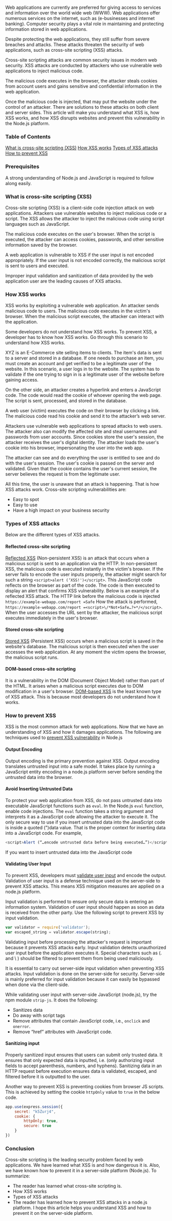 Web applications are currently are preferred for giving access to services and information over the world wide web (WWW). Web applications offer numerous services on the internet, such as (e-businesses and internet banking). Computer security plays a vital role in maintaining and protecting information stored in web applications.

Despite protecting the web applications, they still suffer from severe breaches and attacks. These attacks threaten the security of web applications, such as cross-site scripting (XSS) attacks.

Cross-site scripting attacks are common security issues in modern web security. XSS attacks are conducted by attackers who use vulnerable web applications to inject malicious code.

The malicious code executes in the browser, the attacker steals cookies from account users and gains sensitive and confidential information in the web application.

Once the malicious code is injected, that may put the website under the control of an attacker. There are solutions to these attacks on both client and server sides. This article will make you understand what XSS is, how XSS works, and how XSS disrupts websites and prevent this vulnerability in the Node.js platform.

### Table of Contents
[What is cross-site scripting (XSS)](#what-is-cross-site-scripting-xss)
[How XSS works](#how-xss-works) 
[Types of XSS attacks](#types-of-xss-attacks)
[How to prevent XSS](#how-to-prevent-xss)

### Prerequisites
A strong understanding of Node.js and JavaScript is required to follow along easily.

### What is cross-site scripting (XSS)
Cross-site scripting (XSS) is a client-side code injection attack on web applications. Attackers use vulnerable websites to inject malicious code or a script. The XSS allows the attacker to inject the malicious code using script languages such as JavaScript.

The malicious code executes on the user's browser. When the script is executed, the attacker can access cookies, passwords, and other sensitive information saved by the browser.

A web application is vulnerable to XSS if the user input is not encoded appropriately. If the user input is not encoded correctly, the malicious script is sent to users and executed.

Improper input validation and sanitization of data provided by the web application user are the leading causes of XXS attacks.

### How XSS works
XSS works by exploiting a vulnerable web application. An attacker sends malicious code to users.
The malicious code executes in the victim's browser. When the malicious script executes, the attacker can interact with the application.

Some developers do not understand how XSS works. To prevent XSS, a developer has to know how XSS works. Go through this scenario to understand how XSS works.

XYZ is an E-Commerce site selling items to clients. The item's data is sent to a server and stored in a database. If one needs to purchase an item, you must create an account and get verified to be a legitimate user of the website. In this scenario, a user logs in to the website. The system has to validate if the one trying to sign in is a legitimate user of the website before gaining access.

On the other side, an attacker creates a hyperlink and enters a JavaScript code. The code would read the cookie of whoever opening the web page. The script is sent, processed, and stored in the database.

A web user (victim) executes the code on their browser by clicking a link. The malicious code read his cookie and send it to the attacker’s web server.

Attackers use vulnerable web applications to spread attacks to web users. The attacker also can modify the affected site and steal usernames and passwords from user accounts. Since cookies store the user's session, the attacker receives the user's digital identity. The attacker loads the user's cookie into his browser, impersonating the user into the web app.

The attacker can see and do everything the user is entitled to see and do with the user's session. The user's cookie is passed on the server and validated. Given that the cookie contains the user's current session, the server believes the request is from the legitimate user.

All this time, the user is unaware that an attack is happening. That is how XSS attacks work.
Cross-site scripting vulnerabilities are:
- Easy to spot
- Easy to use
- Have a high impact on your business security

### Types of XSS attacks
Below are the different types of XSS attacks.

#### Reflected cross-site scripting
[Reflected XSS](https://portswigger.net/web-security/cross-site-scripting/reflected) (Non-persistent XSS) is an attack that occurs when a malicious script is sent to an application via the HTTP. In non-persistent XSS, the malicious code is executed instantly in the victim's browser. 
If the server fails to encode the user inputs properly, the attacker might search for such a string `<script>alert (‘XSS!')</script>`. This JavaScript code reflects on the browser as part of the code. The code is then executed to display an alert that confirms XSS vulnerability.
Below is an example of a reflected XSS attack.
The HTTP link before the malicious code is injected
`https://example-webapp.com/report =Safe`
How the attack is performed,
`https://example-webapp.com/report =<script>\/*Not+Safe…?+*/</script>`.
When the user accesses the URL sent by the attacker, the malicious script executes immediately in the user's browser.

#### Stored cross-site scripting
[Stored XSS](https://portswigger.net/web-security/cross-site-scripting/stored) (Persistent XSS) occurs when a malicious script is saved in the website's database. The malicious script is then executed when the user accesses the web application. At any moment the victim opens the browser, the malicious script runs.

#### DOM-based cross-site scripting
It is a vulnerability in the DOM (Document Object Model) rather than part of the HTML. It arises when a malicious script executes due to DOM modification in a user's browser.
[DOM-based XSS](https://portswigger.net/web-security/cross-site-scripting/dom-based) is the least known type of XSS attack. This is because most developers do not understand how it works.

### How to prevent XSS
XSS is the most common attack for web applications. Now that we have an understanding of XSS and how it damages applications. The following are techniques used to [prevent XSS vulnerability](https://cheatsheetseries.owasp.org/cheatsheets/Cross_Site_Scripting_Prevention_Cheat_Sheet.html) in Node.js

#### Output Encoding
Output encoding is the primary prevention against XSS. Output encoding translates untrusted input into a safe model. It takes place by running a JavaScript entity encoding in a node.js platform server before sending the untrusted data into the browser. 

#### Avoid Inserting Untrusted Data
To protect your web application from XSS, do not pass untrusted data into executable JavaScript functions such as `eval`. In the Node.js `eval` function, enable code injections. The `eval` function takes a string argument and interprets it as a JavaScript code allowing the attacker to execute it.
The only secure way to use if you insert untrusted data into the JavaScript code is inside a quoted (")data value. That is the proper context for inserting data into a JavaScript code. For example, 
```js
<script>Alert (“…encode untrusted data before being executed…”)</script>
```
If you want to insert untrusted data into the JavaScript code

#### Validating User Input
To prevent XSS, developers must [validate user input](https://cheatsheetseries.owasp.org/cheatsheets/Input_Validation_Cheat_Sheet.html) and encode the output. Validation of user input is a defense technique used on the server-side to prevent XSS attacks. This means XSS mitigation measures are applied on a node.js platform.

Input validation is performed to ensure only secure data is entering an information system. Validation of user input should happen as soon as data is received from the other party. Use the following script to prevent XSS by input validation.
```js
var validator = require('validator');
var escaped_string = validator.escape(string);
```

Validating input before processing the attacker's request is important because it prevents XSS attacks early. Input validation detects unauthorized user input before the application executes it. Special characters such as (. and \ ) should be filtered to prevent them from being used maliciously.

It is essential to carry out server-side input validation when preventing XSS attacks. Input validation is done on the server-side for security. Server-side is mainly preferred for input validation because it can easily be bypassed when done via the client-side.

While validating user input with server-side JavaScript (node.js), try the npm module `strip-js`. It does the following:
- Sanitizes data
- Do away with script tags
- Remove attributes that contain JavaScript code, i.e., `onclick` and `onerror`.
- Remove “href” attributes with JavaScript code.

#### Sanitizing input 
Properly sanitized input ensures that users can submit only trusted data. It ensures that only expected data is inputted, i.e. (only authorizing input fields to accept parenthesis, numbers, and hyphens).  Sanitizing data in an HTTP request before execution ensures data is validated, escaped, and filtered before it is outputted to the user.

Another way to prevent XSS is preventing cookies from browser JS scripts. This is achieved by setting the cookie `httpOnly` value to `true` in the below code.
```js
app.use(express.session({
    secret: "k5Zurj4",
    cookie: {
        httpOnly: true,
        secure: true
    }
})
```

### Conclusion 
Cross-site scripting is the leading security problem faced by web applications. We have learned what XSS is and how dangerous it is. Also, we have known how to prevent it in a server-side platform (Node.js).
To summarize:
- The reader has learned what cross-site scripting is.
- How XSS works
- Types of XSS attacks
- The reader has learned how to prevent XSS attacks in a node.js platform.
I hope this article helps you understand XSS and how to prevent it on the server-side platform.